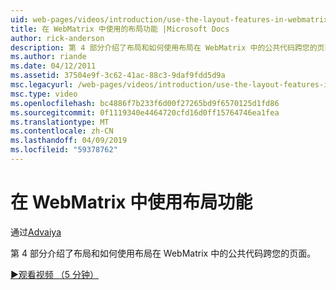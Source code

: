 ```yaml
---
uid: web-pages/videos/introduction/use-the-layout-features-in-webmatrix
title: 在 WebMatrix 中使用的布局功能 |Microsoft Docs
author: rick-anderson
description: 第 4 部分介绍了布局和如何使用布局在 WebMatrix 中的公共代码跨您的页面。
ms.author: riande
ms.date: 04/12/2011
ms.assetid: 37504e9f-3c62-41ac-88c3-9daf9fdd5d9a
msc.legacyurl: /web-pages/videos/introduction/use-the-layout-features-in-webmatrix
msc.type: video
ms.openlocfilehash: bc4886f7b233f6d00f27265bd9f6570125d1fd86
ms.sourcegitcommit: 0f1119340e4464720cfd16d0ff15764746ea1fea
ms.translationtype: MT
ms.contentlocale: zh-CN
ms.lasthandoff: 04/09/2019
ms.locfileid: "59378762"
---
```

# <a name="use-the-layout-features-in-webmatrix"></a>在 WebMatrix 中使用布局功能

通过[Advaiya](https://twitter.com/Advaiyasolns)

第 4 部分介绍了布局和如何使用布局在 WebMatrix 中的公共代码跨您的页面。

[&#9654;观看视频 （5 分钟）](https://channel9.msdn.com/Blogs/ASP-NET-Site-Videos/use-the-layout-features-in-webmatrix)
